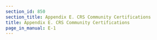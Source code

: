 ```yaml
---
section_id: 850
section_title: Appendix E. CRS Community Certifications
title: Appendix E. CRS Community Certifications
page_in_manual: E-1
---
```

